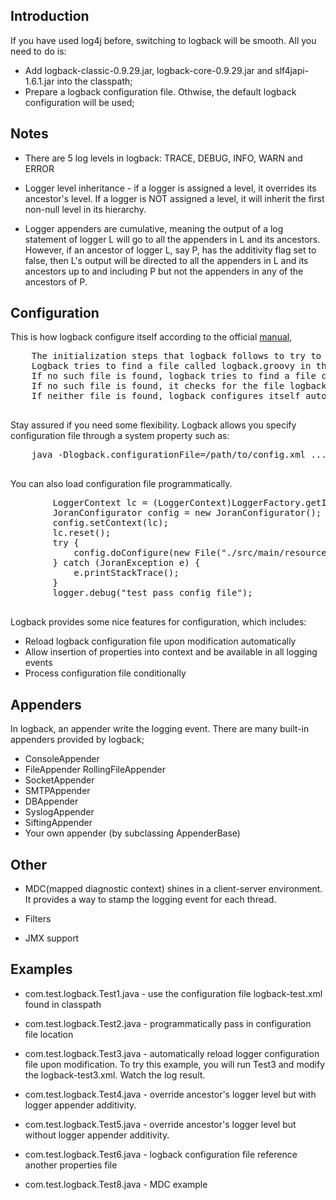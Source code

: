 ## Introduction 

If you have used log4j before, switching to logback will be smooth. 
All you need to do is:

* Add logback-classic-0.9.29.jar, logback-core-0.9.29.jar and slf4japi-1.6.1.jar into the classpath;
* Prepare a logback configuration file.  Othwise, the default logback configuration will be used;


## Notes

* There are 5 log levels in logback: TRACE, DEBUG, INFO, WARN and ERROR

* Logger level inheritance - if a logger is assigned a level, it overrides its ancestor's level. If a 
  logger is NOT assigned a level, it will inherit the first non-null level in its hierarchy.
  
* Logger appenders are cumulative, meaning the output of a log statement of logger L will go to all the appenders 
  in L and its ancestors. However, if an ancestor of logger L, say P, has the additivity flag
  set to false, then L's output will be directed to all the appenders in L and its ancestors 
  up to and including P but not the appenders in any of the ancestors of P.

## Configuration

This is how logback configure itself according to the official [manual](http://logback.qos.ch/manual/configuration.html),
   <pre>
    The initialization steps that logback follows to try to configure itself:
    Logback tries to find a file called logback.groovy in the classpath.
    If no such file is found, logback tries to find a file called logback-test.xml in the classpath.
    If no such file is found, it checks for the file logback.xml in the classpath..
    If neither file is found, logback configures itself automatically using the BasicConfigurator which will cause logging output to be directed to the console.
   </pre>
   
Stay assured if you need some flexibility. Logback allows you specify configuration file through a system property such as:
   <pre>
    java -Dlogback.configurationFile=/path/to/config.xml ....
   </pre>
    
You can also load configuration file programmatically. 
   <pre>
  	    LoggerContext lc = (LoggerContext)LoggerFactory.getILoggerFactory();
		JoranConfigurator config = new JoranConfigurator();
		config.setContext(lc);
		lc.reset();
		try {
			config.doConfigure(new File("./src/main/resources/logback-test2.xml"));
		} catch (JoranException e) {
			e.printStackTrace();
		}
		logger.debug("test pass config file"); 
   </pre> 


Logback provides some nice features for configuration, which includes:

* Reload logback configuration file upon modification automatically
* Allow insertion of properties into context and be available in all logging events
* Process configuration file conditionally

## Appenders

In logback, an appender write the logging event.
There are many built-in appenders provided by logback;
* ConsoleAppender
* FileAppender
   RollingFileAppender
* SocketAppender
* SMTPAppender
* DBAppender
* SyslogAppender
* SiftingAppender
* Your own appender (by subclassing AppenderBase) 

## Other

* MDC(mapped diagnostic context) shines in a client-server environment.
  It provides a way to stamp the logging event for each thread.
  
* Filters

* JMX support  

## Examples 

* com.test.logback.Test1.java - use the configuration file logback-test.xml found in classpath

* com.test.logback.Test2.java - programmatically pass in configuration file location 

* com.test.logback.Test3.java - automatically reload logger configuration file upon modification.
  To try this example, you will run Test3 and modify the logback-test3.xml. Watch the log result.
  
* com.test.logback.Test4.java - override ancestor's logger level but with logger appender additivity.

* com.test.logback.Test5.java - override ancestor's logger level but without logger appender additivity.

* com.test.logback.Test6.java - logback configuration file reference another properties file 

* com.test.logback.Test8.java - MDC example 
 



